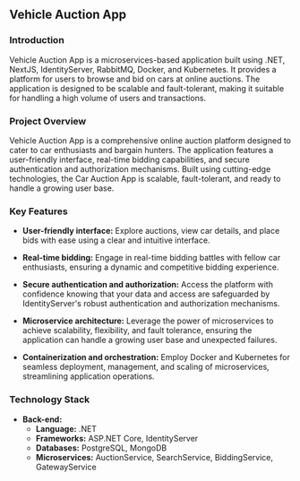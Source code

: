 ## Vehicle Auction App

### Introduction

Vehicle Auction App is a microservices-based application built using .NET, NextJS, IdentityServer, RabbitMQ, Docker, and Kubernetes. It provides a platform for users to browse and bid on cars at online auctions. The application is designed to be scalable and fault-tolerant, making it suitable for handling a high volume of users and transactions.

### Project Overview

Vehicle Auction App is a comprehensive online auction platform designed to cater to car enthusiasts and bargain hunters. The application features a user-friendly interface, real-time bidding capabilities, and secure authentication and authorization mechanisms. Built using cutting-edge technologies, the Car Auction App is scalable, fault-tolerant, and ready to handle a growing user base.

### Key Features

* **User-friendly interface:** Explore auctions, view car details, and place bids with ease using a clear and intuitive interface.

* **Real-time bidding:** Engage in real-time bidding battles with fellow car enthusiasts, ensuring a dynamic and competitive bidding experience.

* **Secure authentication and authorization:** Access the platform with confidence knowing that your data and access are safeguarded by IdentityServer's robust authentication and authorization mechanisms.

* **Microservice architecture:** Leverage the power of microservices to achieve scalability, flexibility, and fault tolerance, ensuring the application can handle a growing user base and unexpected failures.

* **Containerization and orchestration:** Employ Docker and Kubernetes for seamless deployment, management, and scaling of microservices, streamlining application operations.

### Technology Stack

* **Back-end:**
    * **Language:** .NET
    * **Frameworks:** ASP.NET Core, IdentityServer
    * **Databases:** PostgreSQL, MongoDB
    * **Microservices:** AuctionService, SearchService, BiddingService, GatewayService
